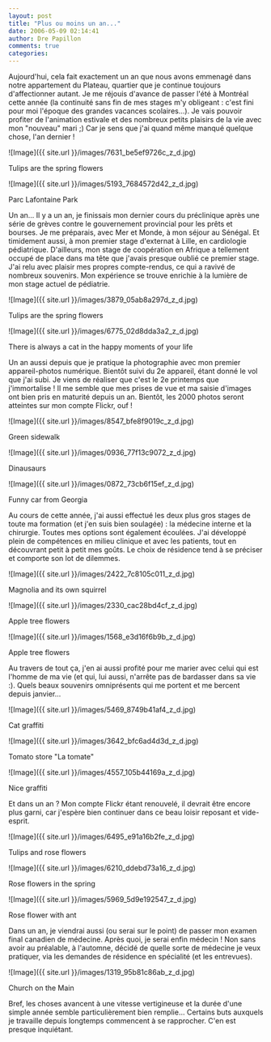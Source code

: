 ```yaml
---
layout: post
title: "Plus ou moins un an..."
date: 2006-05-09 02:14:41
author: Dre Papillon
comments: true
categories: 
---
```



Aujourd'hui, cela fait exactement un an que nous avons emmenagé dans notre appartement du Plateau, quartier que je continue toujours d'affectionner autant.  Je me réjouis d'avance de passer l'été à Montréal cette année (la continuité sans fin de mes stages m'y obligeant : c'est fini pour moi l'époque des grandes vacances scolaires...).  Je vais pouvoir profiter de l'animation estivale et des nombreux petits plaisirs de la vie avec mon "nouveau" mari ;)  Car je sens que j'ai quand même manqué quelque chose, l'an dernier !


![Image]({{ site.url }}/images/7631_be5ef9726c_z_d.jpg)
<div class="photoattrib">Tulips are the spring flowers</div>


![Image]({{ site.url }}/images/5193_7684572d42_z_d.jpg)
<div class="photoattrib">Parc Lafontaine Park</div>



Un an...  Il y a un an, je finissais mon dernier cours du préclinique après une série de grèves contre le gouvernement provincial pour les prêts et bourses.  Je me préparais, avec Mer et Monde, à mon séjour au Sénégal.  Et timidement aussi, à mon premier stage d'externat à Lille, en cardiologie pédiatrique.  D'ailleurs, mon stage de coopération en Afrique a tellement occupé de place dans ma tête que j'avais presque oublié ce premier stage.  J'ai relu avec plaisir mes propres compte-rendus, ce qui a ravivé de nombreux souvenirs.  Mon expérience se trouve enrichie à la lumière de mon stage actuel de pédiatrie.


![Image]({{ site.url }}/images/3879_05ab8a297d_z_d.jpg)
<div class="photoattrib">Tulips are the spring flowers</div>


![Image]({{ site.url }}/images/6775_02d8dda3a2_z_d.jpg)
<div class="photoattrib">There is always a cat in the happy moments of your life</div>



Un an aussi depuis que je pratique la photographie avec mon premier appareil-photos numérique.  Bientôt suivi du 2e appareil, étant donné le vol que j'ai subi.  Je viens de réaliser que c'est le 2e printemps que j'immortalise !  Il me semble que mes prises de vue et ma saisie d'images ont bien pris en maturité depuis un an.  Bientôt, les 2000 photos seront atteintes sur mon compte Flickr, ouf !


![Image]({{ site.url }}/images/8547_bfe8f9019c_z_d.jpg)
<div class="photoattrib">Green sidewalk</div>


![Image]({{ site.url }}/images/0936_77f13c9072_z_d.jpg)
<div class="photoattrib">Dinausaurs</div>


![Image]({{ site.url }}/images/0872_73cb6f15ef_z_d.jpg)
<div class="photoattrib">Funny car from Georgia</div>



Au cours de cette année, j'ai aussi effectué les deux plus gros stages de toute ma formation (et j'en suis bien soulagée) : la médecine interne et la chirurgie.  Toutes mes options sont également écoulées.  J'ai développé plein de compétences en milieu clinique et avec les patients, tout en découvrant petit à petit mes goûts.  Le choix de résidence tend à se préciser et comporte son lot de dilemmes.


![Image]({{ site.url }}/images/2422_7c8105c011_z_d.jpg)
<div class="photoattrib">Magnolia and its own squirrel</div>


![Image]({{ site.url }}/images/2330_cac28bd4cf_z_d.jpg)
<div class="photoattrib">Apple tree flowers</div>


![Image]({{ site.url }}/images/1568_e3d16f6b9b_z_d.jpg)
<div class="photoattrib">Apple tree flowers</div>



Au travers de tout ça, j'en ai aussi profité pour me marier avec celui qui est l'homme de ma vie (et qui, lui aussi, n'arrête pas de bardasser dans sa vie :).  Quels beaux souvenirs omniprésents qui me portent et me bercent depuis janvier...


![Image]({{ site.url }}/images/5469_8749b41af4_z_d.jpg)
<div class="photoattrib">Cat graffiti</div>


![Image]({{ site.url }}/images/3642_bfc6ad4d3d_z_d.jpg)
<div class="photoattrib">Tomato store "La tomate"</div>


![Image]({{ site.url }}/images/4557_105b44169a_z_d.jpg)
<div class="photoattrib">Nice graffiti</div>



Et dans un an ?  Mon compte Flickr étant renouvelé, il devrait être encore plus garni, car j'espère bien continuer dans ce beau loisir reposant et vide-esprit.


![Image]({{ site.url }}/images/6495_e91a16b2fe_z_d.jpg)
<div class="photoattrib">Tulips and rose flowers</div>


![Image]({{ site.url }}/images/6210_ddebd73a16_z_d.jpg)
<div class="photoattrib">Rose flowers in the spring</div>


![Image]({{ site.url }}/images/5969_5d9e192547_z_d.jpg)
<div class="photoattrib">Rose flower with ant</div>



Dans un an, je viendrai aussi (ou serai sur le point) de passer mon examen final canadien de médecine.  Après quoi, je serai enfin médecin !  Non sans avoir au préalable, à l'automne, décidé de quelle sorte de médecine je veux pratiquer, via les demandes de résidence en spécialité (et les entrevues).


![Image]({{ site.url }}/images/1319_95b81c86ab_z_d.jpg)
<div class="photoattrib">Church on the Main</div>



Bref, les choses avancent à une vitesse vertigineuse et la durée d'une simple année semble particulièrement bien remplie...  Certains buts auxquels je travaille depuis longtemps commencent à se rapprocher.  C'en est presque inquiétant.